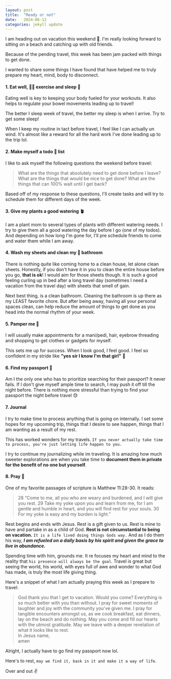 ```yaml
---
layout: post
title:  "Ready or not"
date:   2024-06-12
categories: jekyll update
---
```



I am heading out on vacation this weekend :raised_hands:. I'm really looking forward to sitting on a beach and catching up with old friends. 

Because of the pending travel, this week has been jam packed with things to get done.

I wanted to share some things I have found that have helped me to truly prepare my heart, mind, body to disconnect. 

#### 1. Eat well, :weight_lifting_woman: exercise and sleep :sleeping_bed:

Eating well is key to keeping your body fueled for your workouts. It also helps to regulate your bowel movements leading up to travel! 

The better I sleep week of travel, the better my sleep is when I arrive. Try to get some sleep!

When I keep my routine in tact before travel, I feel like I can actually un wind. It's almost like  a reward for all the hard work I've done leading up to the trip lol.

#### 2. Make myself a todo :scroll: list 

I like to ask myself the following questions the weekend before travel: 

>What are the things that absolutely need to get done before I leave? What are the things that would be nice to get done? What are the things that can 100% wait until I get back? 

Based off of my response to these questions, I'll create tasks and will try to schedule them for different days of the week.

#### 3. Give my plants a good watering :potted_plant:

I am a plant mom to several types of plants with different watering needs. I try to give them all a good watering the day before I go (one of my todos). And depending on how long I'm gone for, I'll pre schedule friends to come and water them while I am away.

#### 4. Wash my sheets and clean my :bath: bathroom

There is nothing quite like coming home to a clean house, let alone clean sheets. Honestly, if you don't have it in you to clean the entire house before you go, **that is ok**! I would aim for those sheets though. It is such a good feeling curling up in bed after a long travel day (sometimes I need a vacation from the travel day) with sheets that smell of gain.

Next best thing, is a clean bathroom. Cleaning the bathroom is up there as my LEAST favorite chore. But after being away, having all your personal spaces clean, can help reduce the amount of things to get done as you head into the normal rhythm of your week. 

#### 5. Pamper me :nail_care:

I will usually make appointments for a mani/pedi, hair, eyebrow threading and shopping to get clothes or gadgets for myself. 

This sets me up for success. When I look good, I feel good. I feel so confident in my stride like **"yes sir I know I'm that girl"** :clap:

#### 6. Find my passport :open_book:

Am I the only one who has to prioritize searching for their passport? It never fails. If I don't give myself ample time to search, I may push it off till the night before. There is nothing more stressful than trying to find your passport the night before travel :sweat:

#### 7. Journal 

I try to make time to process anything that is going on internally. I set some hopes for my upcoming trip, things that I desire to see happen, things that I am wanting as a result of my rest.

This has worked wonders for my travels. `If you never actually take time to process, you're just letting life happen to you. `

I try to continue my journalizing while im traveling. It is amazing how much sweeter explorations are when you take time to **document them in private for the benefit of no one but yourself**. 

#### 8. **Pray** :pray:

One of my favorite passages of scripture is Matthew 11:28-30. It reads:

>28 “Come to me, all you who are weary and burdened, and I will give you rest. 29 Take my yoke upon you and learn from me, for I am gentle and humble in heart, and you will find rest for your souls. 30 For my yoke is easy and my burden is light.”

Rest begins and ends with Jesus. Rest is a gift given to us. Rest is mine to have and partake in as a child of God. **Rest is not circumstantial to being on vacation.** `It is a life lived doing things Gods way.` And as I do them his way, ***I am refueled on a daily basis by his spirit and given the grace to live in abundance.***

Spending time with him, grounds me. It re focuses my heart and mind to the reality that `his presence will always be the goal`. Travel is great but seeing the world, his world, with eyes full of awe and wonder to what God has made, is truly the most life giving thing. 


Here's a snippet of what I am actually praying this week as I prepare to travel: 

> God thank you that I get to vacation. Would you come? Everything is so much better with you than without. I pray for sweet moments of laughter and joy with the community you've given me. I pray for tangible encounters amongst us, as we cook breakfast, eat dinners, lay on the beach and do nothing. May you come and fill our hearts with the utmost gratitude. May we leave with a deeper revelation of what it looks like to rest. <br>In Jesus name,<br>amen


Alright, I actually have to go find my passport now lol. 

Here's to rest, `may we find it, bask in it and make it a way of life`.


Over and out :v: